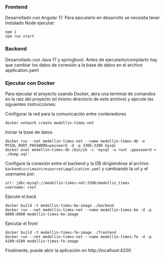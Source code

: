 ### Frontend

Desarrollado con Angular 17. Para ejecutarlo en desarrollo se necesita tener instalado Node ejecutar:

    npm i
    npm run start

### Backend

Desarrollado con Java 17 y springboot.
Antes de ejecutarlo/compilarlo hay que cambiar los datos de conexión a la base de datos en el archivo application.yaml

### Ejecutar con Docker

Para ejecutar el proyecto usando Docker, abra una terminal de comandos en la raiz del proyecto (el mismo directorio de este archivo) y ejecute las siguientes instrucciones:

Configurar la red para la comunicación entre contenedores

    docker network create medellin-times-net

Iniciar la base de datos

    docker run --net medellin-times-net --name medellin-times-db -e MYSQL_ROOT_PASSWORD=password -d -p 3306:3306 mysql
    docker exec medellin-times-db /bin/sh -c 'mysql -u root -ppassword < ./dump.sql'

Configure la conexión entre el backend y la DB dirigiéndose al archivo `backend\src\main\resources\application.yaml` y cambiando la url y el username por:

    url: jdbc:mysql://medellin-times-net:3306/medellin_times
    username: root

Ejecute el back

    docker build -t medellin-times-be-image ./backend
    docker run --net medellin-times-net --name medellin-times-be -d -p 8080:8080 medellin-times-be-image

Ejecutar el front

    docker build -t medellin-times-fe-image ./frontend
    docker run --net medellin-times-net --name medellin-times-fe -d -p 4200:4200 medellin-times-fe-image

Finalmente, puede abrir la aplicación en http://localhost:4200
